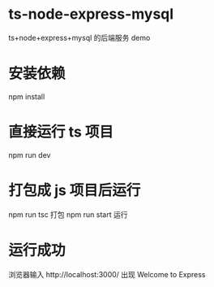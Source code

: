 # ts-node-express-mysql

ts+node+express+mysql 的后端服务 demo

# 安装依赖

npm install

# 直接运行 ts 项目

npm run dev

# 打包成 js 项目后运行

npm run tsc 打包
npm run start 运行

# 运行成功

浏览器输入 http://localhost:3000/
出现 Welcome to Express
